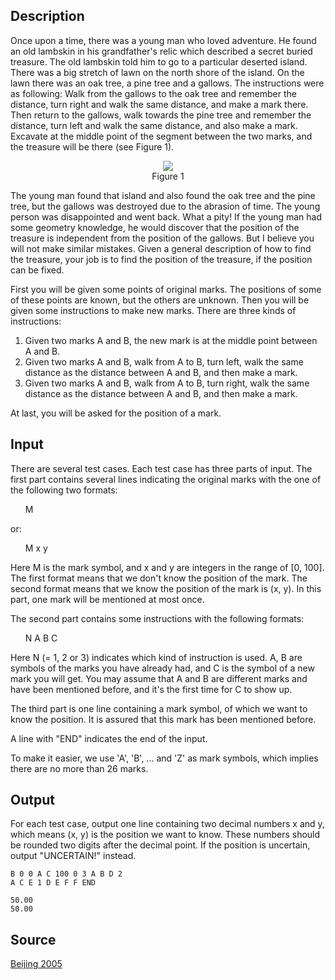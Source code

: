 <h2>Description</h2><p>Once upon a time, there was a young man who loved adventure. He found an old lambskin in his grandfather's relic which described a secret buried treasure. The old lambskin told him to go to a particular deserted island. There was a big stretch of lawn on the north shore of the island. On the lawn there was an oak tree, a pine tree and a gallows. The instructions were as following: Walk from the gallows to the oak tree and remember the distance, turn right and walk the same distance, and make a mark there. Then return to the gallows, walk towards the pine tree and remember the distance, turn left and walk the same distance, and also make a mark. Excavate at the middle point of the segment between the two marks, and the treasure will be there (see Figure 1).
</p><center><img src="images/2725_1.jpg">
<br>Figure 1</center><p>
</p>The young man found that island and also found the oak tree and the pine tree, but the gallows was destroyed due to the abrasion of time. The young person was disappointed and went back. What a pity! If the young man had some geometry knowledge, he would discover that the position of the treasure is independent from the position of the gallows. But I believe you will not make similar mistakes. Given a general description of how to find the treasure, your job is to find the position of the treasure, if the position can be fixed.

First you will be given some points of original marks. The positions of some of these points are known, but the others are unknown. Then you will be given some instructions to make new marks. There are three kinds of instructions:
<ol><li>Given two marks A and B, the new mark is at the middle point between A and B.
<br></li><li>Given two marks A and B, walk from A to B, turn left, walk the same distance as the distance between A and B, and then make a mark.
<br></li><li>Given two marks A and B, walk from A to B, turn right, walk the same distance as the distance between A and B, and then make a mark.</li></ol><p>
</p>At last, you will be asked for the position of a mark.
<h2>Input</h2><p>There are several test cases. Each test case has three parts of input. The first part contains several lines indicating the original marks with the one of the following two formats: 
</p><ul>M</ul><p>
</p>or:
<ul>M x y</ul><p>
</p>Here M is the mark symbol, and x and y are integers in the range of [0, 100]. The first format means that we don't know the position of the mark. The second format means that we know the position of the mark is (x, y). In this part, one mark will be mentioned at most once.

The second part contains some instructions with the following formats:
<ul>N A B C</ul><p>
</p>Here N (= 1, 2 or 3) indicates which kind of instruction is used. A, B are symbols of the marks you have already had, and C is the symbol of a new mark you will get. You may assume that A and B are different marks and have been mentioned before, and it's the first time for C to show up.

The third part is one line containing a mark symbol, of which we want to know the position. It is assured that this mark has been mentioned before.

A line with "END" indicates the end of the input.

To make it easier, we use 'A', 'B', ... and 'Z' as mark symbols, which implies there are no more than 26 marks.<h2>Output</h2><p>For each test case, output one line containing two decimal numbers x and y, which means (x, y) is the position we want to know. These numbers should be rounded two digits after the decimal point. If the position is uncertain, output "UNCERTAIN!" instead.</p><pre><code class="language-input1">B 0 0
A
C 100 0
3 A B D
2 A C E
1 D E F
F
END
</code></pre><pre><code class="language-output1">50.00 50.00</code></pre><h2>Source</h2><a href="searchproblem?field=source&amp;key=Beijing+2005">Beijing 2005</a>